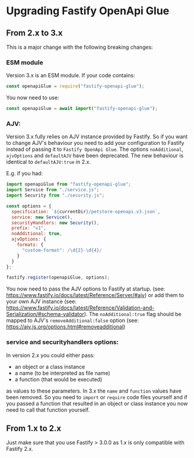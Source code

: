# Upgrading Fastify OpenApi Glue

## From 2.x to 3.x

This is a major change with the following breaking changes:

### ESM module

Version 3.x is an ESM module. If your code contains:

```javascript
const openapiGlue = require("fastify-openapi-glue");
``` 

You now need to use:

```javascript
const openapiGlue = await import("fastify-openapi-glue");
```

### AJV: 
Version 3.x fully relies on AJV instance provided by Fastify.
So if you want to change AJV's behaviour you need to add your configuration to Fastify instead of passing it to `Fastify OpenApi Glue`. The options `noAdditional`, `ajvOptions` and `defaultAJV` have been deprecated. The new behaviour is identical to `defaultAJV:true` in 2.x.

E.g. if you had:

```javascript
import openapiGlue from "fastify-openapi-glue";
import Service from "./service.js";
import Security from "./security.js";

const options = {
  specification: `${currentDir}/petstore-openapi.v3.json`,
  service: new Service(),
  securityHandlers: new Security(),
  prefix: "v1",
  noAdditional: true,
  ajvOptions: {
    formats: {
      "custom-format": /\d{2}-\d{4}/
    }
  }
};

fastify.register(openapiGlue, options);

```

You now need to pass the AJV options to Fastify at startup. (see: https://www.fastify.io/docs/latest/Reference/Server/#ajv) or add them to your own AJV instance (see: https://www.fastify.io/docs/latest/Reference/Validation-and-Serialization/#schema-validator).  The `noAdditional:true` flag should be mapped to AJV's `removeAdditional:false` option (see: https://ajv.js.org/options.html#removeadditional)

### service and securityhandlers options:

In version 2.x you could either pass:
- an object or a class instance
- a name (to be interpreted as file name)
- a function (that would be executed)

as values to these parameters.
In 3.x the `name` and `function` values have been removed. So you need to `import` or `require` code files yourself and if you passed a function that resulted in an object or class instance you now need to call that function yourself.


## From 1.x to 2.x
Just make sure that you use Fastify > 3.0.0 as 1.x is only compatible with Fastify 2.x.

